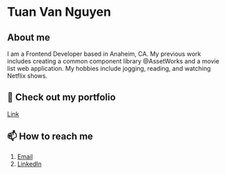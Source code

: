 # Tuan Van Nguyen

## About me

I am a Frontend Developer based in Anaheim, CA. My previous work includes creating a common component library @AssetWorks and a movie list web application. My hobbies include jogging, reading, and watching Netflix shows. 

## 💼 Check out my portfolio

[Link](https://uci-inf-133.github.io/a1-personal-website-tuanvnguyen556/)

## 📫 How to reach me


1. [Email](tuanvnguyen556@gmail.com)
2. [LinkedIn](https://www.linkedin.com/in/tuan-nguyen-70632021b/)
